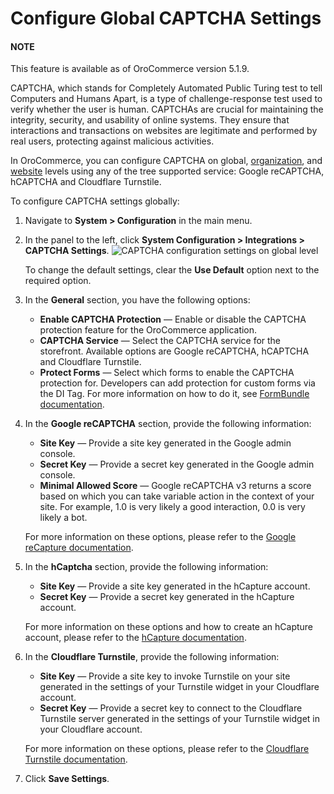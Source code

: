<a id="admin-configuration-integrations-captcha-global"></a>

# Configure Global CAPTCHA Settings

#### NOTE
This feature is available as of OroCommerce version 5.1.9.

CAPTCHA, which stands for Completely Automated Public Turing test to tell Computers and Humans Apart, is a type of challenge-response test used to verify whether the user is human. CAPTCHAs are crucial for maintaining the integrity, security, and usability of online systems. They ensure that interactions and transactions on websites are legitimate and performed by real users, protecting against malicious activities.

In OroCommerce, you can configure CAPTCHA on global, [organization](../../../user-management/organizations/org-configuration/general-setup-org/integrations/organization-captcha.md#organization-configuration-captcha), and [website](../../../websites/web-configuration/general-sys-config/integrations/website-captcha.md#website-configuration-captcha-settings) levels using any of the tree supported service: Google reCAPTCHA, hCAPTCHA and Cloudflare Turnstile.

To configure CAPTCHA settings globally:

1. Navigate to **System > Configuration** in the main menu.
2. In the panel to the left, click **System Configuration > Integrations > CAPTCHA Settings**.
   ![CAPTCHA configuration settings on global level](user/img/system/config_system/captcha-config.png)

   To change the default settings, clear the **Use Default** option next to the required option.
3. In the **General** section, you have the following options:
   * **Enable CAPTCHA Protection** — Enable or disable the CAPTCHA protection feature for the OroCommerce application.
   * **CAPTCHA Service** — Select the CAPTCHA service for the storefront. Available options are Google reCAPTCHA, hCAPTCHA and Cloudflare Turnstile.
   * **Protect Forms** — Select which forms to enable the CAPTCHA protection for. Developers can add protection for custom forms via the DI Tag. For more information on how to do it, see [FormBundle documentation](../../../../../../bundles/platform/FormBundle/captcha-protection.md#bundle-docs-platform-form-bundle-captcha).
4. In the **Google reCAPTCHA** section, provide the following information:
   * **Site Key** — Provide a site key generated in the Google admin console.
   * **Secret Key** —  Provide a secret key generated in the Google admin console.
   * **Minimal Allowed Score** — Google reCAPTCHA v3 returns a score based on which you can take variable action in the context of your site. For example, 1.0 is very likely a good interaction, 0.0 is very likely a bot.

   For more information on these options, please refer to the <a href="https://developers.google.com/recaptcha/docs/v3" target="_blank">Google reCapture documentation</a>.
5. In the **hCaptcha** section, provide the following information:
   * **Site Key** — Provide a site key generated in the hCapture account.
   * **Secret Key** — Provide a secret key generated in the hCapture account.

   For more information on these options and how to create an hCapture account, please refer to the <a href="https://docs.hcaptcha.com/" target="_blank">hCapture documentation</a>.
6. In the **Cloudflare Turnstile**, provide the following information:
   * **Site Key** — Provide a site key to invoke Turnstile on your site generated in the settings of your Turnstile widget in your Cloudflare account.
   * **Secret Key** — Provide a secret key to connect to the Cloudflare Turnstile server generated in the settings of your Turnstile widget in your Cloudflare account.

   For more information on these options, please refer to the <a href="https://developers.cloudflare.com/turnstile/" target="_blank">Cloudflare Turnstile documentation</a>.
7. Click **Save Settings**.
